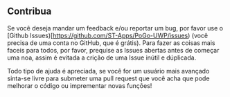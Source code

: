## Contribua

Se você deseja mandar um feedback e/ou reportar um bug, por favor use o [Github Issues)[https://github.com/ST-Apps/PoGo-UWP/issues) (você precisa de uma conta no GitHub, que é grátis).
Para fazer as coisas mais faceis para todos, por favor, prequise as Issues abertas antes de começar uma noa, assim é evitada a crição de uma Issue inútil e dúplicada.

Todo tipo de ajuda é apreciada, se você for um usuário mais avançado sinta-se livre para submeter uma pull request que você acha que pode melhorar o código ou imprementar novas funções!
